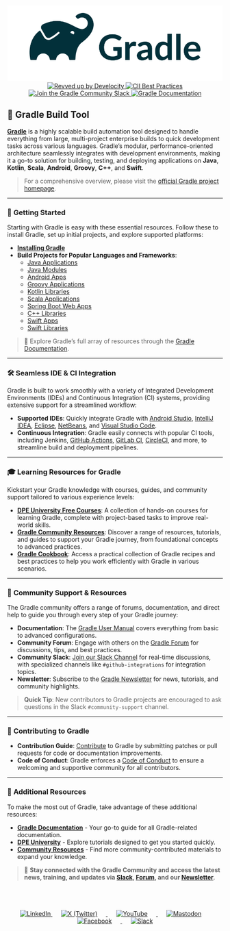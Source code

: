 <div align="center">
  <picture>
    <source media="(prefers-color-scheme: dark)" srcset="images/gradle-white-primary.png" width="700px">
    <img alt="Gradle Logo" src="images/gradle-dark-green-primary.png" width="600px">
  </picture>
</div>

<div align="center">
  <a href="https://ge.gradle.org/scans">
    <img src="https://img.shields.io/badge/Revved%20up%20by-Develocity-06A0CE?logo=Gradle&labelColor=02303A" alt="Revved up by Develocity">
  </a>
  <a href="https://bestpractices.coreinfrastructure.org/projects/4898">
    <img src="https://bestpractices.coreinfrastructure.org/projects/4898/badge" alt="CII Best Practices">
  </a>
  <a href="https://gradle.org/slack-invite">
    <img src="https://img.shields.io/badge/Slack-Join%20the%20Community-brightgreen?style=flat&logo=slack" alt="Join the Gradle Community Slack">
  </a>
  <a href="https://docs.gradle.org/current/userguide/userguide.html">
    <img src="https://img.shields.io/badge/Docs-Gradle%20User%20Guide-blueviolet?style=flat&logo=read-the-docs" alt="Gradle Documentation">
  </a>
</div>


## 🐘 **Gradle Build Tool** 

**[Gradle](https://gradle.org/)** is a highly scalable build automation tool designed to handle everything from large, multi-project enterprise builds to quick development tasks across various languages. Gradle’s modular, performance-oriented architecture seamlessly integrates with development environments, making it a go-to solution for building, testing, and deploying applications on **Java**, **Kotlin**, **Scala**, **Android**, **Groovy**, **C++**, and **Swift**.

> For a comprehensive overview, please visit the [official Gradle project homepage](https://gradle.org).

---

### 🚀 **Getting Started**

Starting with Gradle is easy with these essential resources. Follow these to install Gradle, set up initial projects, and explore supported platforms:

- **[Installing Gradle](https://docs.gradle.org/current/userguide/installation.html)**
- **Build Projects for Popular Languages and Frameworks**:
  - [Java Applications](https://docs.gradle.org/current/samples/sample_building_java_applications.html)
  - [Java Modules](https://docs.gradle.org/current/samples/sample_java_modules_multi_project.html)
  - [Android Apps](https://developer.android.com/studio/build/index.html)
  - [Groovy Applications](https://docs.gradle.org/current/samples/sample_building_groovy_applications.html)
  - [Kotlin Libraries](https://docs.gradle.org/current/samples/sample_building_kotlin_libraries.html)
  - [Scala Applications](https://docs.gradle.org/current/samples/sample_building_scala_applications.html)
  - [Spring Boot Web Apps](https://docs.gradle.org/current/samples/sample_building_spring_boot_web_applications.html)
  - [C++ Libraries](https://docs.gradle.org/current/samples/sample_building_cpp_libraries.html)
  - [Swift Apps](https://docs.gradle.org/current/samples/sample_building_swift_applications.html)
  - [Swift Libraries](https://docs.gradle.org/current/samples/sample_building_swift_libraries.html)

> 📘 Explore Gradle’s full array of resources through the [Gradle Documentation](https://docs.gradle.org/).

---

### 🛠 **Seamless IDE & CI Integration**

Gradle is built to work smoothly with a variety of Integrated Development Environments (IDEs) and Continuous Integration (CI) systems, providing extensive support for a streamlined workflow:

-   **Supported IDEs**: Quickly integrate Gradle with [Android Studio](https://docs.gradle.org/current/userguide/gradle_ides.html), [IntelliJ IDEA](https://docs.gradle.org/current/userguide/gradle_ides.html), [Eclipse](https://docs.gradle.org/current/userguide/gradle_ides.html), [NetBeans](https://docs.gradle.org/current/userguide/gradle_ides.html), and [Visual Studio Code](https://docs.gradle.org/current/userguide/gradle_ides.html).
-   **Continuous Integration**: Gradle easily connects with popular CI tools, including Jenkins, [GitHub Actions](https://docs.github.com/actions), [GitLab CI](https://docs.gitlab.com/ee/ci/), [CircleCI](https://circleci.com/), and more, to streamline build and deployment pipelines.

---

### 🎓 **Learning Resources for Gradle**

Kickstart your Gradle knowledge with courses, guides, and community support tailored to various experience levels:

- **[DPE University Free Courses](https://dpeuniversity.gradle.com/app/catalog)**: A collection of hands-on courses for learning Gradle, complete with project-based tasks to improve real-world skills.
- **[Gradle Community Resources](https://community.gradle.org/resources/)**: Discover a range of resources, tutorials, and guides to support your Gradle journey, from foundational concepts to advanced practices.
- **[Gradle Cookbook](https://cookbook.gradle.org/preface/)**: Access a practical collection of Gradle recipes and best practices to help you work efficiently with Gradle in various scenarios.

---

### 💬 **Community Support & Resources**

The Gradle community offers a range of forums, documentation, and direct help to guide you through every step of your Gradle journey:

- **Documentation**: The [Gradle User Manual](https://docs.gradle.org/current/userguide/userguide.html) covers everything from basic to advanced configurations.
- **Community Forum**: Engage with others on the [Gradle Forum](https://discuss.gradle.org/) for discussions, tips, and best practices.
- **Community Slack**: [Join our Slack Channel](https://gradle.org/slack-invite) for real-time discussions, with specialized channels like `#github-integrations` for integration topics.
- **Newsletter**: Subscribe to the [Gradle Newsletter](https://newsletter.gradle.org) for news, tutorials, and community highlights.

> **Quick Tip**: New contributors to Gradle projects are encouraged to ask questions in the Slack `#community-support` channel.

---

### 🌱 **Contributing to Gradle**

- **Contribution Guide**: [Contribute](https://github.com/gradle/gradle/blob/master/CONTRIBUTING.md) to Gradle by submitting patches or pull requests for code or documentation improvements.
- **Code of Conduct**: Gradle enforces a [Code of Conduct](https://gradle.org/conduct/) to ensure a welcoming and supportive community for all contributors.

---

### 🔗 **Additional Resources**

To make the most out of Gradle, take advantage of these additional resources:

- **[Gradle Documentation](https://docs.gradle.org/)** - Your go-to guide for all Gradle-related documentation.
- **[DPE University](https://dpeuniversity.gradle.com/app/catalog)** - Explore tutorials designed to get you started quickly.
- **[Community Resources](https://gradle.org/resources/)** - Find more community-contributed materials to expand your knowledge.

> 🌟 **Stay connected with the Gradle Community and access the latest news, training, and updates via [Slack](https://gradle.org/slack-invite), [Forum](https://discuss.gradle.org/), and our [Newsletter](https://newsletter.gradle.org)**.

<br><br>
<div align="center" style="margin-top: 20px;">
    <a href="https://www.linkedin.com/company/gradle/">
        <img src="https://img.shields.io/badge/-0077B5?style=for-the-badge&logo=linkedin&logoColor=white" alt="LinkedIn" style="margin: 0 0px;">
    </a>
    <a href="https://x.com/gradle">
        <img src="https://img.shields.io/badge/-000000?style=for-the-badge&logo=x&logoColor=white" alt="X (Twitter)" style="margin: 0 20px;">
    </a>
    <a href="https://www.youtube.com/@GradleInc">
        <img src="https://img.shields.io/badge/-FF0000?style=for-the-badge&logo=youtube&logoColor=white" alt="YouTube" style="margin: 0 20px;">
    </a>
    <a href="https://mastodon.social/@Gradle">
        <img src="https://img.shields.io/badge/-6364FF?style=for-the-badge&logo=mastodon&logoColor=white" alt="Mastodon" style="margin: 0 20px;">
    </a>
    <a href="https://www.facebook.com/gradleinc">
        <img src="https://img.shields.io/badge/-1877F2?style=for-the-badge&logo=facebook&logoColor=white" alt="Facebook" style="margin: 0 20px;">
    </a>
    <a href="https://gradle.org/slack-invite">
        <img src="https://img.shields.io/badge/-4A154B?style=for-the-badge&logo=slack&logoColor=white" alt="Slack" style="margin: 0 20px;">
    </a>
</div>
